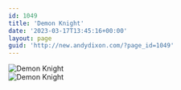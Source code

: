```yaml
---
id: 1049
title: 'Demon Knight'
date: '2023-03-17T13:45:16+00:00'
layout: page
guid: 'http://new.andydixon.com/?page_id=1049'
---
```


![Demon Knight](https://i0.wp.com/assets.g8x2.ldn.idrivee2-23.com/posters/Demon%20Knight%2001.jpg?w=1200&ssl=1 "Demon Knight")  
![Demon Knight](https://i0.wp.com/assets.g8x2.ldn.idrivee2-23.com/posters/Demon%20Knight%2002.jpg?w=1200&ssl=1 "Demon Knight")